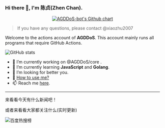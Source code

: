 ### Hi there 👋, I'm 陈贞(Zhen Chan).

<p align="center">
  <a href="https://github.com/AGDDoS-bot">
    <img src="https://ghchart.rshah.org/AGDDoS-bot" alt="AGDDoS-bot's Github chart" />
  </a>
</p>

> If you have any questions, please contact @xiaozhu2007 

Welcome to the actions account of **AGDDoS**. 
This account mainly runs all programs that require GitHub Actions.

![GitHub stats](https://github-readme-stats.vercel.app/api?username=AGDDoS-bot&repo=AGDDoS-bot&locale=cn&count_private=true)

- 🔭 I’m currently working on @AGDDoS/core .
- 🌱 I’m currently learning **JavaScript** and **Golang**.
- 🤔 I’m looking for better you.
- 💬 [How to use me?](USAGE.md)
- 📫 Reach me [here](https://github.com/AGDDoS-bot).

---
来看看今天有什么新闻吧！

或者来看看大家都关注什么(实时更新)

![百度热搜榜](https://raw.fastgit.org/xiaozhu2007/ScreenShot/master/snap/baidu-top.png)
